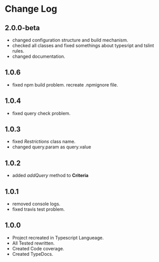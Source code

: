 # Change Log

## 2.0.0-beta
   * changed configuration structure and build mechanism.
   * checked all classes and fixed somethings about typesript and tslint rules.
   * changed documentation.


## 1.0.6
   * fixed npm build problem. recreate .npmignore file.
   
## 1.0.4
   * fixed query check problem.
   
## 1.0.3
   * fixed *Restrictions* class name.
   * changed query.param as query.value
   
## 1.0.2
   * added *addQuery* method to **Criteria** 
  
## 1.0.1
   * removed console logs. 
   * fixed travis test problem.
   
## 1.0.0
   * Project recreated in Typescript Langueage.
   * All Tested rewritten.
   * Created Code coverage.
   * Created TypeDocs. 
   
